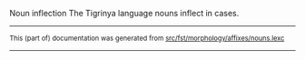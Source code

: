 Noun inflection
The Tigrinya language nouns inflect in cases.

* * *

<small>This (part of) documentation was generated from [src/fst/morphology/affixes/nouns.lexc](https://github.com/giellalt/lang-tir/blob/main/src/fst/morphology/affixes/nouns.lexc)</small>

---

